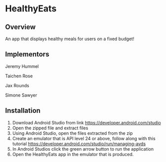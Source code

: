 # HealthyEats

## Overview
An app that displays healthy meals for users on a fixed budget!

## Implementors
Jeremy Hummel

Taichen Rose

Jax Rounds

Simone Sawyer

## Installation
1. Download Android Studio from link
https://developer.android.com/studio
2. Open the zipped file and extract files
3. Using Android Studio, open the files extracted from the zip
4. Create an emulator that is API level 24 or above, follow along with this tutorial
https://developer.android.com/studio/run/managing-avds
5. In Android Studios click the green arrow button to run the application
6. Open the HealthyEats app in the emulator that is produced. 
